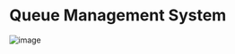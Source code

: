# Queue Management System
![image](https://user-images.githubusercontent.com/86470130/178143693-604307b1-5a6b-4f3e-934a-5f414613293b.png)


